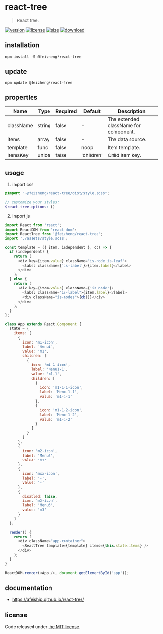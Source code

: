 # react-tree
> React tree.

[![version][version-image]][version-url]
[![license][license-image]][license-url]
[![size][size-image]][size-url]
[![download][download-image]][download-url]

## installation
```shell
npm install -S @feizheng/react-tree
```

## update
```shell
npm update @feizheng/react-tree
```

## properties
| Name      | Type   | Required | Default    | Description                           |
| --------- | ------ | -------- | ---------- | ------------------------------------- |
| className | string | false    | -          | The extended className for component. |
| items     | array  | false    | -          | The data source.                      |
| template  | func   | false    | noop       | Item template.                        |
| itemsKey  | union  | false    | 'children' | Child item key.                       |


## usage
1. import css
  ```scss
  @import "~@feizheng/react-tree/dist/style.scss";

  // customize your styles:
  $react-tree-options: ()
  ```
2. import js
  ```js
  import React from 'react';
  import ReactDOM from 'react-dom';
  import ReactTree from '@feizheng/react-tree';
  import './assets/style.scss';

  const template = ({ item, independent }, cb) => {
    if (independent) {
      return (
        <div key={item.value} className="is-node is-leaf">
          <label className={'is-label'}>{item.label}</label>
        </div>
      );
    } else {
      return (
        <div key={item.value} className={'is-node'}>
          <label className="is-label">{item.label}</label>
          <div className="is-nodes">{cb()}</div>
        </div>
      );
    }
  };

  class App extends React.Component {
    state = {
      items: [
        {
          icon: 'm1-icon',
          label: 'Menu1',
          value: 'm1',
          children: [
            {
              icon: 'm1-1-icon',
              label: 'Menu1-1',
              value: 'm1-1',
              children: [
                {
                  icon: 'm1-1-1-icon',
                  label: 'Menu-1-1',
                  value: 'm1-1-1'
                },
                {
                  icon: 'm1-1-2-icon',
                  label: 'Menu-1-2',
                  value: 'm1-1-2'
                }
              ]
            }
          ]
        },
        {
          icon: 'm2-icon',
          label: 'Menu2',
          value: 'm2'
        },
        {
          icon: 'mxx-icon',
          label: '-',
          value: '-'
        },
        {
          disabled: false,
          icon: 'm3-icon',
          label: 'Menu3',
          value: 'm3'
        }
      ]
    };

    render() {
      return (
        <div className="app-container">
          <ReactTree template={template} items={this.state.items} />
        </div>
      );
    }
  }

  ReactDOM.render(<App />, document.getElementById('app'));

  ```

## documentation
- https://afeiship.github.io/react-tree/


## license
Code released under [the MIT license](https://github.com/afeiship/react-tree/blob/master/LICENSE.txt).

[version-image]: https://img.shields.io/npm/v/@feizheng/react-tree
[version-url]: https://npmjs.org/package/@feizheng/react-tree

[license-image]: https://img.shields.io/npm/l/@feizheng/react-tree
[license-url]: https://github.com/afeiship/react-tree/blob/master/LICENSE.txt

[size-image]: https://img.shields.io/bundlephobia/minzip/@feizheng/react-tree
[size-url]: https://github.com/afeiship/react-tree/blob/master/dist/react-tree.min.js

[download-image]: https://img.shields.io/npm/dm/@feizheng/react-tree
[download-url]: https://www.npmjs.com/package/@feizheng/react-tree
